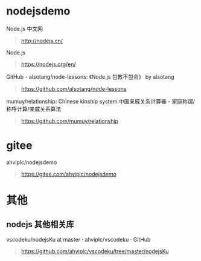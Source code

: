 # nodejsdemo

Node.js 中文网  
> http://nodejs.cn/

Node.js  
> https://nodejs.org/en/

GitHub - alsotang/node-lessons: 《Node.js 包教不包会》 by alsotang  
> https://github.com/alsotang/node-lessons

mumuy/relationship: Chinese kinship system.中国亲戚关系计算器 - 家庭称谓/称呼计算/亲戚关系算法  
> https://github.com/mumuy/relationship

# gitee
ahviplc/nodejsdemo  
> https://gitee.com/ahviplc/nodejsdemo

# 其他

## nodejs 其他相关库 

vscodeku/nodejsKu at master · ahviplc/vscodeku · GitHub   
> https://github.com/ahviplc/vscodeku/tree/master/nodejsKu 

